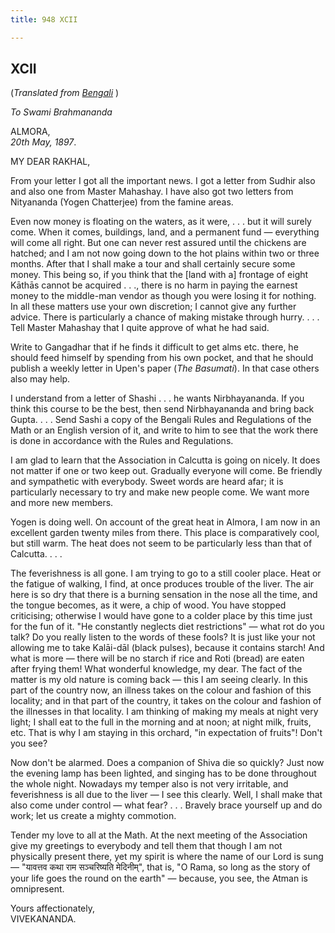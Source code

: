 ```yaml
---
title: 948 XCII

---
```

  

  


## XCII

(*Translated from [Bengali](b7337e8092.pdf)* )

*To Swami Brahmananda*

ALMORA,  
*20th May, 1897*.

MY DEAR RAKHAL,

From your letter I got all the important news. I got a letter from
Sudhir also and also one from Master Mahashay. I have also got two
letters from Nityananda (Yogen Chatterjee) from the famine areas.

Even now money is floating on the waters, as it were, . . . but it will
surely come. When it comes, buildings, land, and a permanent fund —
everything will come all right. But one can never rest assured until the
chickens are hatched; and I am not now going down to the hot plains
within two or three months. After that I shall make a tour and shall
certainly secure some money. This being so, if you think that the \[land
with a\] frontage of eight Kāthās cannot be acquired . . ., there is no
harm in paying the earnest money to the middle-man vendor as though you
were losing it for nothing. In all these matters use your own
discretion; I cannot give any further advice. There is particularly a
chance of making mistake through hurry. . . . Tell Master Mahashay that
I quite approve of what he had said.

Write to Gangadhar that if he finds it difficult to get alms etc. there,
he should feed himself by spending from his own pocket, and that he
should publish a weekly letter in Upen's paper (*The Basumati*). In that
case others also may help.

I understand from a letter of Shashi . . . he wants Nirbhayananda. If
you think this course to be the best, then send Nirbhayananda and bring
back Gupta. . . . Send Sashi a copy of the Bengali Rules and Regulations
of the Math or an English version of it, and write to him to see that
the work there is done in accordance with the Rules and Regulations.

I am glad to learn that the Association in Calcutta is going on nicely.
It does not matter if one or two keep out. Gradually everyone will come.
Be friendly and sympathetic with everybody. Sweet words are heard afar;
it is particularly necessary to try and make new people come. We want
more and more new members.

Yogen is doing well. On account of the great heat in Almora, I am now in
an excellent garden twenty miles from there. This place is comparatively
cool, but still warm. The heat does not seem to be particularly less
than that of Calcutta. . . .

The feverishness is all gone. I am trying to go to a still cooler place.
Heat or the fatigue of walking, I find, at once produces trouble of the
liver. The air here is so dry that there is a burning sensation in the
nose all the time, and the tongue becomes, as it were, a chip of wood.
You have stopped criticising; otherwise I would have gone to a colder
place by this time just for the fun of it. "He constantly neglects diet
restrictions" — what rot do you talk? Do you really listen to the words
of these fools? It is just like your not allowing me to take Kalāi-dāl
(black pulses), because it contains starch! And what is more — there
will be no starch if rice and Roti (bread) are eaten after frying them!
What wonderful knowledge, my dear. The fact of the matter is my old
nature is coming back — this I am seeing clearly. In this part of the
country now, an illness takes on the colour and fashion of this
locality; and in that part of the country, it takes on the colour and
fashion of the illnesses in that locality. I am thinking of making my
meals at night very light; I shall eat to the full in the morning and at
noon; at night milk, fruits, etc. That is why I am staying in this
orchard, "in expectation of fruits"! Don't you see?

Now don't be alarmed. Does a companion of Shiva die so quickly? Just now
the evening lamp has been lighted, and singing has to be done throughout
the whole night. Nowadays my temper also is not very irritable, and
feverishness is all due to the liver — I see this clearly. Well, I shall
make that also come under control — what fear? . . . Bravely brace
yourself up and do work; let us create a mighty commotion.

Tender my love to all at the Math. At the next meeting of the
Association give my greetings to everybody and tell them that though I
am not physically present there, yet my spirit is where the name of our
Lord is sung — "यावत्तव कथा राम सञ्चरिष्यति मेदिनीम्", that is, "O Rama,
so long as the story of your life goes the round on the earth" —
because, you see, the Atman is omnipresent.

Yours affectionately,  
VIVEKANANDA.